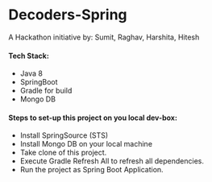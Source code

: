 # Decoders-Spring
A Hackathon initiative by: Sumit, Raghav, Harshita, Hitesh

#### Tech Stack:

* Java 8
* SpringBoot
* Gradle for build
* Mongo DB


#### Steps to set-up this project on you local dev-box:

* Install SpringSource (STS)
* Install Mongo DB on your local machine
* Take clone of this project.
* Execute Gradle Refresh All to refresh all dependencies.
* Run the project as Spring Boot Application.

